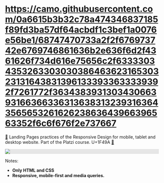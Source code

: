 # https://camo.githubusercontent.com/0a6615b3b32c78a474346837185f89fd3ba57df64acbdf1c3bef1a0076e56be1/68747470733a2f2f676973742e6769746861636b2e636f6d2f4361626f734d616e75656c2f63333034353263303030386463623165303231316438313961333933633339392f7261772f363438393130343066393166366336313638313239316364356565326162623863643966396563352f6c6f676f2e737667
<a href='https://emojitool.com/triangular-flag-on-post'>🚩</a>
Landing Pages practices of the Responsive Design for mobile, tablet and desktop website. 
Part of the Platzi course. U+1F49A
<a href='https://emojitool.com/green-heart'>💚</a>

<img style="display: block;-webkit-user-select: none;margin: auto;background-color: hsl(0, 0%, 90%);" 
src="https://camo.githubusercontent.com/7f800c545cb2febc331d6cb7a8c46589ec16ebd1641db706a54e34509479924f/68747470733a2f2f7374617469632e706c61747a692e636f6d2f6d656469612f6c616e64696e672d70726f6a656374732f6d6f62696c652d66697273745f70726f796563746f2e676966">

Notes:
- **Only HTML and CSS**
- **Responsive, mobile-first and media queries.**
